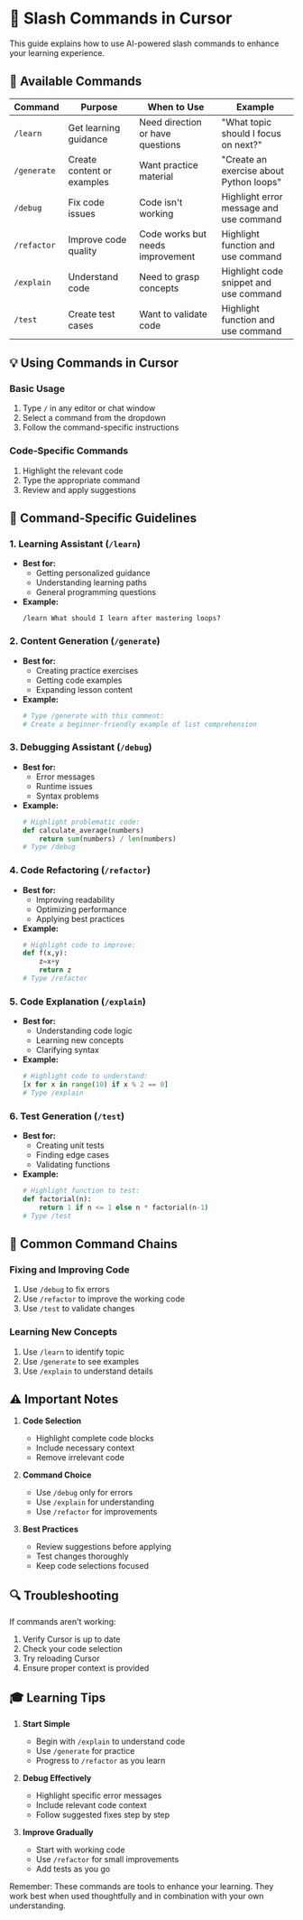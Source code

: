 # 🚀 Slash Commands in Cursor

This guide explains how to use AI-powered slash commands to enhance your learning experience.

## 🎯 Available Commands

| Command | Purpose | When to Use | Example |
|---------|---------|-------------|----------|
| `/learn` | Get learning guidance | Need direction or have questions | "What topic should I focus on next?" |
| `/generate` | Create content or examples | Want practice material | "Create an exercise about Python loops" |
| `/debug` | Fix code issues | Code isn't working | Highlight error message and use command |
| `/refactor` | Improve code quality | Code works but needs improvement | Highlight function and use command |
| `/explain` | Understand code | Need to grasp concepts | Highlight code snippet and use command |
| `/test` | Create test cases | Want to validate code | Highlight function and use command |

## 💡 Using Commands in Cursor

### Basic Usage
1. Type `/` in any editor or chat window
2. Select a command from the dropdown
3. Follow the command-specific instructions

### Code-Specific Commands
1. Highlight the relevant code
2. Type the appropriate command
3. Review and apply suggestions

## 🎯 Command-Specific Guidelines

### 1. Learning Assistant (`/learn`)
- **Best for:**
  - Getting personalized guidance
  - Understanding learning paths
  - General programming questions
- **Example:**
  ```
  /learn What should I learn after mastering loops?
  ```

### 2. Content Generation (`/generate`)
- **Best for:**
  - Creating practice exercises
  - Getting code examples
  - Expanding lesson content
- **Example:**
  ```python
  # Type /generate with this comment:
  # Create a beginner-friendly example of list comprehension
  ```

### 3. Debugging Assistant (`/debug`)
- **Best for:**
  - Error messages
  - Runtime issues
  - Syntax problems
- **Example:**
  ```python
  # Highlight problematic code:
  def calculate_average(numbers)
      return sum(numbers) / len(numbers)
  # Type /debug
  ```

### 4. Code Refactoring (`/refactor`)
- **Best for:**
  - Improving readability
  - Optimizing performance
  - Applying best practices
- **Example:**
  ```python
  # Highlight code to improve:
  def f(x,y):
      z=x+y
      return z
  # Type /refactor
  ```

### 5. Code Explanation (`/explain`)
- **Best for:**
  - Understanding code logic
  - Learning new concepts
  - Clarifying syntax
- **Example:**
  ```python
  # Highlight code to understand:
  [x for x in range(10) if x % 2 == 0]
  # Type /explain
  ```

### 6. Test Generation (`/test`)
- **Best for:**
  - Creating unit tests
  - Finding edge cases
  - Validating functions
- **Example:**
  ```python
  # Highlight function to test:
  def factorial(n):
      return 1 if n <= 1 else n * factorial(n-1)
  # Type /test
  ```

## 🔄 Common Command Chains

### Fixing and Improving Code
1. Use `/debug` to fix errors
2. Use `/refactor` to improve the working code
3. Use `/test` to validate changes

### Learning New Concepts
1. Use `/learn` to identify topic
2. Use `/generate` to see examples
3. Use `/explain` to understand details

## ⚠️ Important Notes

1. **Code Selection**
   - Highlight complete code blocks
   - Include necessary context
   - Remove irrelevant code

2. **Command Choice**
   - Use `/debug` only for errors
   - Use `/explain` for understanding
   - Use `/refactor` for improvements

3. **Best Practices**
   - Review suggestions before applying
   - Test changes thoroughly
   - Keep code selections focused

## 🔍 Troubleshooting

If commands aren't working:
1. Verify Cursor is up to date
2. Check your code selection
3. Try reloading Cursor
4. Ensure proper context is provided

## 🎓 Learning Tips

1. **Start Simple**
   - Begin with `/explain` to understand code
   - Use `/generate` for practice
   - Progress to `/refactor` as you learn

2. **Debug Effectively**
   - Highlight specific error messages
   - Include relevant code context
   - Follow suggested fixes step by step

3. **Improve Gradually**
   - Start with working code
   - Use `/refactor` for small improvements
   - Add tests as you go

Remember: These commands are tools to enhance your learning. They work best when used thoughtfully and in combination with your own understanding. 